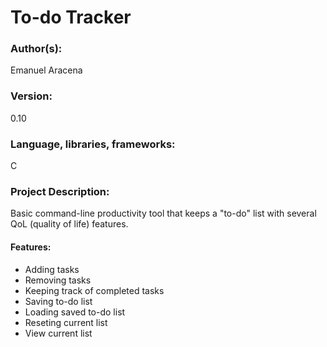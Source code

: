 # To-do Tracker

### Author(s):

Emanuel Aracena

### Version:

0.10

### Language, libraries, frameworks:

C

### Project Description:

Basic command-line productivity tool that keeps a "to-do" list with several QoL (quality of life) features.

#### Features:
* Adding tasks
* Removing tasks
* Keeping track of completed tasks
* Saving to-do list
* Loading saved to-do list
* Reseting current list
* View current list
